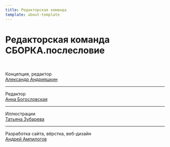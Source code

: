 ```yaml
---
title: Редакторская команда
template: about-template
---
```


# Редакторская команда СБОРКА.послесловие

</br>

Концепция, редактор  
<a href = "https://instagram.com/andriyashkin.alexandr" target="_blank" rel="noreferrer">Александр Андрияшкин</a>

___

Редактор  
<a href = "https://instagram.com/cicfest" target="_blank" rel="noreferrer">Анна Богословская</a>

___

Иллюстрации  
<a href="https://instagram.com/zubikistan" target="_blank" rel="noreferrer">Татьяна Зубарева</a>

___

Разработка сайта, вёрстка, веб-дизайн  
<a href="https://t.me/ampil" target="_blank" rel="noreferrer">Андрей Ампилогов</a>

